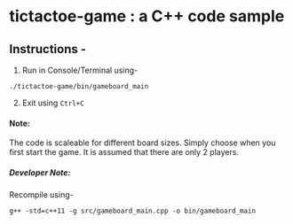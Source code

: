 # tictactoe-game : a C++ code sample

## Instructions -
1. Run in Console/Terminal using-

`./tictactoe-game/bin/gameboard_main`

2. Exit using `Ctrl+C`

#### Note:
The code is scaleable for different board sizes. Simply choose when you first start the game. It is assumed that there are only 2 players.

##### Developer Note:
Recompile using-

`g++ -std=c++11 -g src/gameboard_main.cpp -o bin/gameboard_main`
